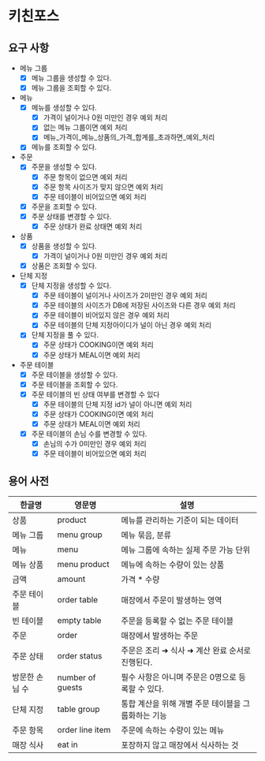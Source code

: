 # 키친포스

## 요구 사항
- 메뉴 그룹
  - [x] 메뉴 그룹을 생성할 수 있다.
  - [x] 메뉴 그룹을 조회할 수 있다.
- 메뉴
  - [x] 메뉴를 생성할 수 있다.
    - [x] 가격이 널이거나 0원 미만인 경우 예외 처리
    - [x] 없는 메뉴 그룹이면 예외 처리 
    - [x] 메뉴_가격이_메뉴_상품의_가격_합계를_초과하면_예외_처리
  - [x] 메뉴를 조회할 수 있다.
- 주문
  - [x] 주문을 생성할 수 있다.
    - [x] 주문 항목이 없으면 예외 처리
    - [x] 주문 항목 사이즈가 맞지 않으면 예외 처리
    - [x] 주문 테이블이 비어있으면 예외 처리
  - [x] 주문을 조회할 수 있다.
  - [x] 주문 상태를 변경할 수 있다.
    - [x] 주문 상태가 완료 상태면 예외 처리
- 상품
  - [x] 상품을 생성할 수 있다.
    - [x] 가격이 널이거나 0원 미만인 경우 예외 처리
  - [x] 상품은 조회할 수 있다.
- 단체 지정
  - [x] 단체 지정을 생성할 수 있다.
    - [x] 주문 테이블이 널이거나 사이즈가 2미만인 경우 예외 처리
    - [x] 주문 테이블의 사이즈가 DB에 저장된 사이즈와 다른 경우 예외 처리
    - [x] 주문 테이블이 비어있지 않은 경우 예외 처리
    - [x] 주문 테이블의 단체 지정아이디가 널이 아닌 경우 예외 처리
  - [x] 단체 지정을 풀 수 있다.
    - [x] 주문 상태가 COOKING이면 예외 처리
    - [x] 주문 상태가 MEAL이면 예외 처리
- 주문 테이블 
  - [x] 주문 테이블을 생성할 수 있다.
  - [x] 주문 테이블을 조회할 수 있다.
  - [x] 주문 테이블의 빈 상태 여부를 변경할 수 있다
    - [x] 주문 테이블의 단체 지정 id가 널이 아니면 예외 처리
    - [x] 주문 상태가 COOKING이면 예외 처리
    - [x] 주문 상태가 MEAL이면 예외 처리
  - [x] 주문 테이블의 손님 수를 변경할 수 있다.
    - [x] 손님의 수가 0미만인 경우 예외 처리
    - [x] 주문 테이블이 비어있으면 예외 처리

## 용어 사전

| 한글명 | 영문명 | 설명 |
| --- | --- | --- |
| 상품 | product | 메뉴를 관리하는 기준이 되는 데이터 |
| 메뉴 그룹 | menu group | 메뉴 묶음, 분류 |
| 메뉴 | menu | 메뉴 그룹에 속하는 실제 주문 가능 단위 |
| 메뉴 상품 | menu product | 메뉴에 속하는 수량이 있는 상품 |
| 금액 | amount | 가격 * 수량 |
| 주문 테이블 | order table | 매장에서 주문이 발생하는 영역 |
| 빈 테이블 | empty table | 주문을 등록할 수 없는 주문 테이블 |
| 주문 | order | 매장에서 발생하는 주문 |
| 주문 상태 | order status | 주문은 조리 ➜ 식사 ➜ 계산 완료 순서로 진행된다. |
| 방문한 손님 수 | number of guests | 필수 사항은 아니며 주문은 0명으로 등록할 수 있다. |
| 단체 지정 | table group | 통합 계산을 위해 개별 주문 테이블을 그룹화하는 기능 |
| 주문 항목 | order line item | 주문에 속하는 수량이 있는 메뉴 |
| 매장 식사 | eat in | 포장하지 않고 매장에서 식사하는 것 |
